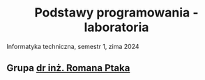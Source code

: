 <h1 align="center"> Podstawy programowania - laboratoria </h1>

Informatyka techniczna, semestr 1, zima 2024

## Grupa [dr inż. Romana Ptaka](http://roman.ptak.staff.iiar.pwr.wroc.pl)
